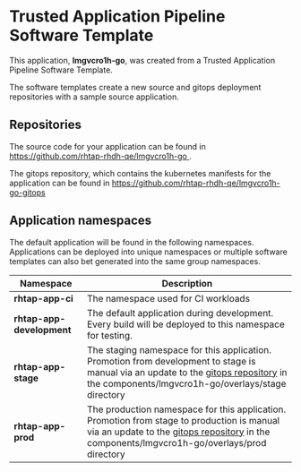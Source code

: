 # Trusted Application Pipeline Software Template

This application, **lmgvcro1h-go**, was created from a Trusted Application Pipeline Software Template.

The software templates create a new source and gitops deployment repositories with a sample source application. 

## Repositories

The source code for your application can be found in [https://github.com/rhtap-rhdh-qe/lmgvcro1h-go ](https://github.com/rhtap-rhdh-qe/lmgvcro1h-go ).
 
The gitops repository, which contains the kubernetes manifests for the application can be found in 
[https://github.com/rhtap-rhdh-qe/lmgvcro1h-go-gitops ](https://github.com/rhtap-rhdh-qe/lmgvcro1h-go-gitops ) 

## Application namespaces 

The default application will be found in the following namespaces. Applications can be deployed into unique namespaces or multiple software templates can also bet generated into the same group namespaces.  

|  Namespace   |  Description   |  
| -------- | -------- |
| **rhtap-app-ci** | The namespace used for CI workloads |
| **rhtap-app-development** | The default application during development. Every build will be deployed to this namespace for testing. |
| **rhtap-app-stage** | The staging namespace for this application. Promotion from development to stage is manual via an update to the [gitops repository](https://github.com/rhtap-rhdh-qe/lmgvcro1h-go-gitops ) in the components/lmgvcro1h-go/overlays/stage directory |
| **rhtap-app-prod** | The production namespace for this application. Promotion from stage to production is manual via an update to the [gitops repository](https://github.com/rhtap-rhdh-qe/lmgvcro1h-go-gitops ) in the components/lmgvcro1h-go/overlays/prod directory |
